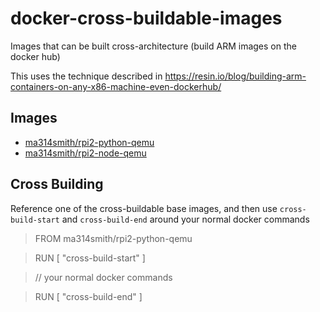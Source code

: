 # docker-cross-buildable-images
Images that can be built cross-architecture (build ARM images on the docker hub)

This uses the technique described in https://resin.io/blog/building-arm-containers-on-any-x86-machine-even-dockerhub/

## Images

- [ma314smith/rpi2-python-qemu](https://hub.docker.com/r/ma314smith/rpi2-python-qemu)
- [ma314smith/rpi2-node-qemu](https://hub.docker.com/r/ma314smith/rpi2-node-qemu)

## Cross Building
Reference one of the cross-buildable base images, and then use `cross-build-start` and `cross-build-end` around your normal docker commands

>FROM ma314smith/rpi2-python-qemu

>RUN [ "cross-build-start" ]

>// your normal docker commands

>RUN [ "cross-build-end" ]

